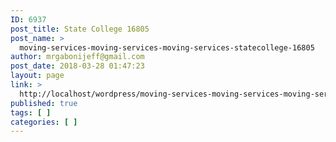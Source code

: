 ```yaml
---
ID: 6937
post_title: State College 16805
post_name: >
  moving-services-moving-services-moving-services-statecollege-16805
author: mrgabonijeff@gmail.com
post_date: 2018-03-28 01:47:23
layout: page
link: >
  http://localhost/wordpress/moving-services-moving-services-moving-services-statecollege-16805/
published: true
tags: [ ]
categories: [ ]
---
```

